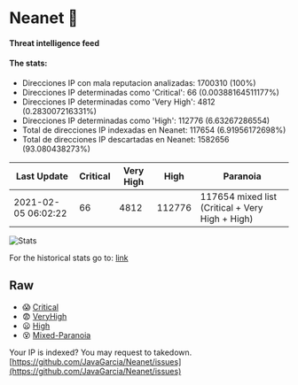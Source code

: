 # Neanet :hocho:
#### Threat intelligence feed
#### The stats:

- Direcciones IP con mala reputacion analizadas: 1700310 (100%)
- Direcciones IP determinadas como 'Critical':  66 (0.00388164511177%)
- Direcciones IP determinadas como 'Very High':  4812 (0.283007216331%)
- Direcciones IP determinadas como 'High':  112776 (6.63267286554)
- Total de direcciones IP indexadas en Neanet:  117654 (6.91956172698%)
- Total de direcciones IP descartadas en Neanet:  1582656 (93.080438273%)

| Last Update | Critical | Very High | High | Paranoia |
| --- | --- | --- | --- | --- |
| 2021-02-05 06:02:22 | 66 | 4812 | 112776 | 117654 mixed list (Critical + Very High + High)|

![Stats](https://docs.google.com/spreadsheets/d/e/2PACX-1vSnaNMIXVabIpDJjufMlzH7poXnshF3mgd8Is1g9ytUEzVsP5my4Trn8f-xkoLLQ38xpL3HtmUexLo6/pubchart?oid=501124687&format=image)

For the historical stats go to: [link](/stats.csv)
## Raw
- :scream: [Critical](https://raw.githubusercontent.com/JavaGarcia/Neanet/master/blacklists/neanet_critical.txt)
- :fearful: [VeryHigh](https://raw.githubusercontent.com/JavaGarcia/Neanet/master/blacklists/neanet_veryHigh.txtt)
- :frowning: [High](https://raw.githubusercontent.com/JavaGarcia/Neanet/master/blacklists/neanet_high.txt)
- :dizzy_face: [Mixed-Paranoia](https://raw.githubusercontent.com/JavaGarcia/Neanet/master/blacklists/neanet_all.txt)


Your IP is indexed? You may request to takedown. [https://github.com/JavaGarcia/Neanet/issues](https://github.com/JavaGarcia/Neanet/issues)




































































































































































































































































































































































































































































































































































































































































































































































































































































































































































































































































































































































































































































































































































































































































































































































































































































































































































































































































































































































































































































































































































































































































































































































































































































































































































































































































































































































































































































































































































































































































































































































































































































































































































































































































































































































































































































































































































































































































































































































































































































































































